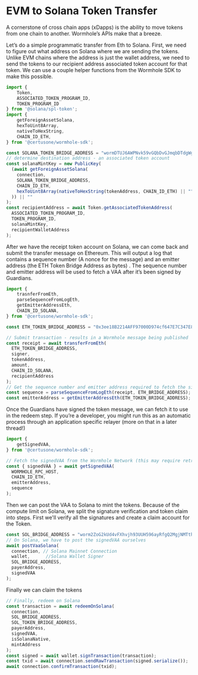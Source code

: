 # EVM to Solana Token Transfer

A cornerstone of cross chain apps (xDapps) is the ability to move tokens from one chain to another. Wormhole’s APIs make that a breeze.  

Let’s do a simple programmatic transfer from Eth to Solana. First, we need to figure out what address on Solana where we are sending the tokens. Unlike EVM chains where the address is just the wallet address, we need to send the tokens to our recipient address associated token account for that token. We can use a couple helper functions from the Wormhole SDK to make this possible.  

```ts
import {
	Token,
	ASSOCIATED_TOKEN_PROGRAM_ID,
	TOKEN_PROGRAM_ID
} from '@solana/spl-token';
import {
	getForeignAssetSolana,
	hexToUint8Array,
	nativeToHexString,
	CHAIN_ID_ETH,
} from '@certusone/wormhole-sdk';

const SOLANA_TOKEN_BRIDGE_ADDRESS = "wormDTUJ6AWPNvk59vGQbDvGJmqbDTdgWgAqcLBCgUb";
// determine destination address - an associated token account
const solanaMintKey = new PublicKey(
  (await getForeignAssetSolana(
    connection,
    SOLANA_TOKEN_BRIDGE_ADDRESS,
    CHAIN_ID_ETH,
    hexToUint8Array(nativeToHexString(tokenAddress, CHAIN_ID_ETH) || "")
  )) || ""
);
const recipientAddress = await Token.getAssociatedTokenAddress(
  ASSOCIATED_TOKEN_PROGRAM_ID,
  TOKEN_PROGRAM_ID,
  solanaMintKey,
  recipientWalletAddress
);
```

After we have the receipt token account on Solana, we can come back and submit the transfer message on Ethereum. This will output a log that contains a sequence number (A nonce for the message) and an emitter address (the ETH Token Bridge Address as bytes) . The sequence number and emitter address will be used to fetch a VAA after it’s been signed by Guardians.  

```ts
import {
	trasnferFromEth,
	parseSequenceFromLogEth,
	getEmitterAddressEth,
	CHAIN_ID_SOLANA,
} from '@certusone/wormhole-sdk';

const ETH_TOKEN_BRIDGE_ADDRESS = "0x3ee18B2214AFF97000D974cf647E7C347E8fa585";

// Submit transaction - results in a Wormhole message being published
const receipt = await transferFromEth(
  ETH_TOKEN_BRIDGE_ADDRESS,
  signer,
  tokenAddress,
  amount,
  CHAIN_ID_SOLANA,
  recipientAddress
);
// Get the sequence number and emitter address required to fetch the signedVAA of our message
const sequence = parseSequenceFromLogEth(receipt, ETH_BRIDGE_ADDRESS);
const emitterAddress = getEmitterAddressEth(ETH_TOKEN_BRIDGE_ADDRESS);
```

Once the Guardians have signed the token message, we can fetch it to use in the redeem step. If you’re a developer, you might run this as an automatic process through an application specific relayer (more on that in a later thread!)  

```ts
import {
	getSignedVAA,
} from '@certusone/wormhole-sdk';

// Fetch the signedVAA from the Wormhole Network (this may require retries while you wait for confirmation)
const { signedVAA } = await getSignedVAA(
  WORMHOLE_RPC_HOST,
  CHAIN_ID_ETH,
  emitterAddress,
  sequence
);
```

Then we can post the VAA to Solana to mint the tokens. Because of the compute limit on Solana, we split the signature verification and token claim into steps. First we'll verify all the signatures and create a claim account for the Token.  

```ts
const SOL_BRIDGE_ADDRESS = "worm2ZoG2kUd4vFXhvjh93UUH596ayRfgQ2MgjNMTth";
// On Solana, we have to post the signedVAA ourselves
await postVaaSolana(
  connection, // Solana Mainnet Connection
  wallet,      //Solana Wallet Signer
  SOL_BRIDGE_ADDRESS,
  payerAddress,
  signedVAA
);
```

Finally we can claim the tokens  

```ts
// Finally, redeem on Solana
const transaction = await redeemOnSolana(
  connection,
  SOL_BRIDGE_ADDRESS,
  SOL_TOKEN_BRIDGE_ADDRESS,
  payerAddress,
  signedVAA,
  isSolanaNative,
  mintAddress
);
const signed = await wallet.signTransaction(transaction);
const txid = await connection.sendRawTransaction(signed.serialize());
await connection.confirmTransaction(txid);
```